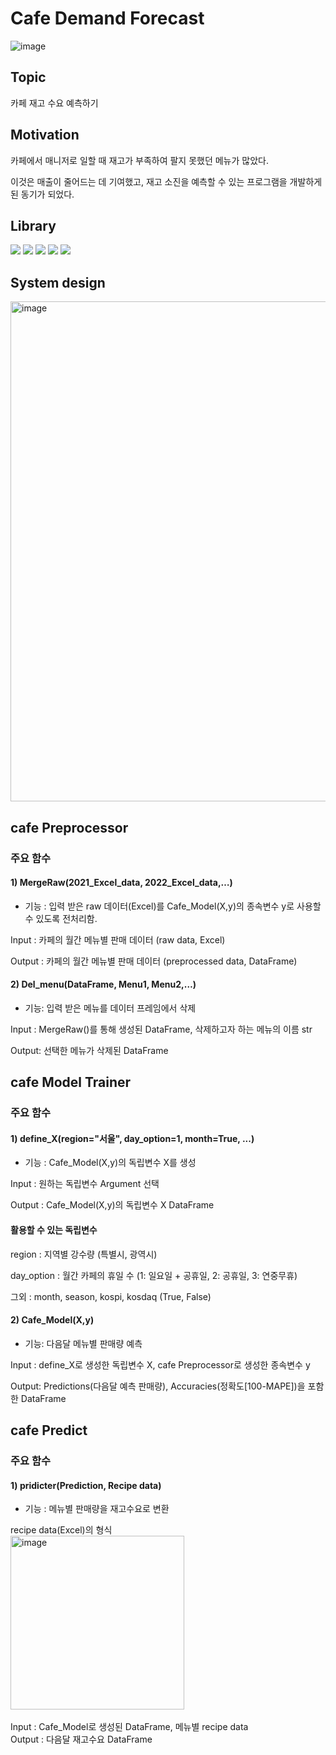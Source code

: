 # Cafe Demand Forecast
![image](https://github.com/pupuready/cafe_project/assets/130034324/4dcaadc1-3ec5-4111-9030-6713a710299f)

## Topic 
카페 재고 수요 예측하기

## Motivation
카페에서 매니저로 일할 때 재고가 부족하여 팔지 못했던 메뉴가 많았다.
  
이것은 매출이 줄어드는 데 기여했고, 재고 소진을 예측할 수 있는 프로그램을 개발하게된 동기가 되었다.

## Library
<img src="https://img.shields.io/badge/python-3.11.1-3776AB"/> <img src="https://img.shields.io/badge/numpy-1.26.0-EE4C2C"/> <img src="https://img.shields.io/badge/pandas-2.1.1-EE4C2C"/> <img src="https://img.shields.io/badge/scikitlearn-1.3.2-EE4C2C"/> <img src="https://img.shields.io/badge/openpyxl-3.1.2-EE4C2C"/> 
  
## System design
<img width="800" alt="image" src="https://github.com/pupuready/cafe_project/assets/130034324/b40feb71-6dc5-4b71-93f6-eb4f78510110">

## cafe Preprocessor
### 주요 함수

#### 1) MergeRaw(2021_Excel_data, 2022_Excel_data,…)
  
* 기능 : 입력 받은 raw 데이터(Excel)를 Cafe_Model(X,y)의 종속변수 y로 사용할 수 있도록 전처리함.​
  
  
Input : 카페의 월간 메뉴별 판매 데이터 (raw data, Excel)
  
Output : 카페의 월간 메뉴별 판매 데이터 (preprocessed data, DataFrame)

#### 2) Del_menu(DataFrame, Menu1, Menu2,…)
  
* 기능: 입력 받은 메뉴를 데이터 프레임에서 삭제
  
  
Input : MergeRaw()를 통해 생성된 DataFrame, 삭제하고자 하는 메뉴의 이름​ str
  
Output: 선택한 메뉴가 삭제된 DataFrame​
  

## cafe Model Trainer
### 주요 함수

#### 1) define_X(region="서울",  day_option=1, month=True, ...)
  
* 기능 : Cafe_Model(X,y)의 독립변수 X를 생성
  
  
Input : 원하는 독립변수 Argument 선택
  
Output : Cafe_Model(X,y)의 독립변수 X DataFrame

#### 활용할 수 있는 독립변수 
  
region : 지역별 강수량 (특별시, 광역시)
  
day_option : 월간 카페의 휴일 수 (1: 일요일 + 공휴일, 2: 공휴일, 3: 연중무휴)
  
그외 : month, season, kospi, kosdaq (True, False)
  

#### 2) Cafe_Model(X,y)
  
* 기능: 다음달 메뉴별 판매량 예측
  
  
Input : define_X로 생성한 독립변수 X, cafe Preprocessor로 생성한 종속변수 y
  
Output: Predictions(다음달 예측 판매량), Accuracies(정확도[100-MAPE])을 포함한 DataFrame
  
  
## cafe Predict
### 주요 함수
#### 1) pridicter(Prediction, Recipe data)
  
* 기능 : 메뉴별 판매량을 재고수요로 변환
  
  
recipe data(Excel)의 형식
<br>
<img width="278" alt="image" src="https://github.com/pupuready/cafe_project/assets/130034324/a2676aeb-4b9e-45c9-8009-e617df1ff56d">
<br>
<Br>
Input : Cafe_Model로 생성된 DataFrame, 메뉴별 recipe data
<br>
Output : 다음달 재고수요 DataFrame
